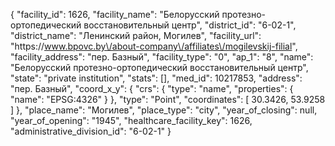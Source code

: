 {
    "facility_id": 1626,
    "facility_name": "Белорусский протезно-ортопедический восстановительный центр",
    "district_id": "6-02-1",
    "district_name": "Ленинский район, Могилев",
    "facility_url": "https:\/\/www.bpovc.by\/about-company\/affiliates\/mogilevskij-filial",
    "facility_address": "пер. Базный",
    "facility_type": "0",
    "ap_1": "8",
    "name": "Белорусский протезно-ортопедический восстановительный центр",
    "state": "private institution",
    "stats": [],
    "med_id": 10217853,
    "address": "пер. Базный",
    "coord_x_y": {
        "crs": {
            "type": "name",
            "properties": {
                "name": "EPSG:4326"
            }
        },
        "type": "Point",
        "coordinates": [
            30.3426,
            53.9258
        ]
    },
    "place_name": "Могилев",
    "place_type": "city",
    "year_of_closing": null,
    "year_of_opening": "1945",
    "healthcare_facility_key": 1626,
    "administrative_division_id": "6-02-1"
}